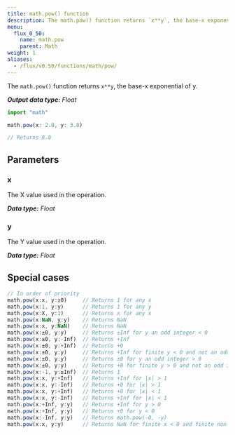 ```yaml
---
title: math.pow() function
description: The math.pow() function returns `x**y`, the base-x exponential of y.
menu:
  flux_0_50:
    name: math.pow
    parent: Math
weight: 1
aliases:
  - /flux/v0.50/functions/math/pow/
---
```


The `math.pow()` function returns `x**y`, the base-x exponential of y.

_**Output data type:** Float_

```js
import "math"

math.pow(x: 2.0, y: 3.0)

// Returns 8.0
```

## Parameters

### x
The X value used in the operation.

_**Data type:** Float_

### y
The Y value used in the operation.

_**Data type:** Float_

## Special cases
```js
// In order of priority
math.pow(x:x, y:±0)     // Returns 1 for any x
math.pow(x:1, y:y)      // Returns 1 for any y
math.pow(x:X, y:1)      // Returns x for any x
math.pow(x:NaN, y:y)    // Returns NaN
math.pow(x:x, y:NaN)    // Returns NaN
math.pow(x:±0, y:y)     // Returns ±Inf for y an odd integer < 0
math.pow(x:±0, y:-Inf)  // Returns +Inf
math.pow(x:±0, y:+Inf)  // Returns +0
math.pow(x:±0, y:y)     // Returns +Inf for finite y < 0 and not an odd integer
math.pow(x:±0, y:y)     // Returns ±0 for y an odd integer > 0
math.pow(x:±0, y:y)     // Returns +0 for finite y > 0 and not an odd integer
math.pow(x:-1, y:±Inf)  // Returns 1
math.pow(x:x, y:+Inf)   // Returns +Inf for |x| > 1
math.pow(x:x, y:-Inf)   // Returns +0 for |x| > 1
math.pow(x:x, y:+Inf)   // Returns +0 for |x| < 1
math.pow(x:x, y:-Inf)   // Returns +Inf for |x| < 1
math.pow(x:+Inf, y:y)   // Returns +Inf for y > 0
math.pow(x:+Inf, y:y)   // Returns +0 for y < 0
math.pow(x:-Inf, y:y)   // Returns math.pow(-0, -y)
math.pow(x:x, y:y)      // Returns NaN for finite x < 0 and finite non-integer y
```
